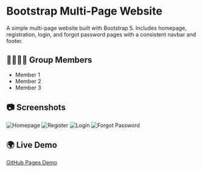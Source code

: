 # Bootstrap Multi-Page Website

A simple multi-page website built with Bootstrap 5. Includes homepage, registration, login, and forgot password pages with a consistent navbar and footer.

## 👨‍👩‍👧‍👦 Group Members
- Member 1
- Member 2
- Member 3

## 📷 Screenshots
![Homepage](assets/images/homepage.png)
![Register](assets/images/register.png)
![Login](assets/images/login.png)
![Forgot Password](assets/images/forgot.png)

## 🌍 Live Demo
[GitHub Pages Demo](https://your-username.github.io/bootstrap-multipage-site/)
